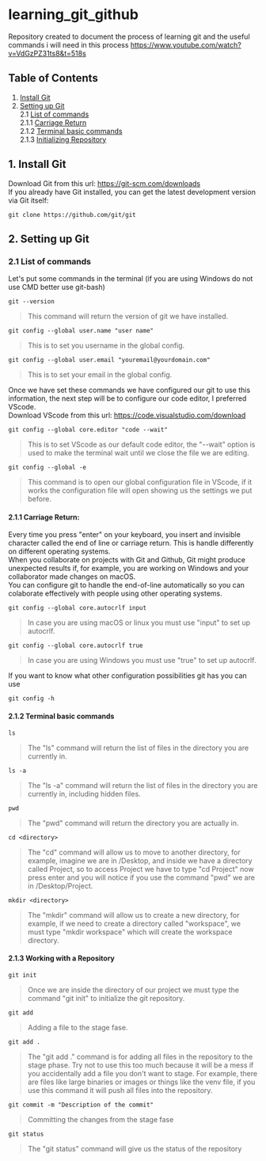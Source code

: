 # learning_git_github
Repository created to document the process of learning git and the useful commands i will need in this process
https://www.youtube.com/watch?v=VdGzPZ31ts8&t=518s
## Table of Contents
1. [Install Git ](#1-install-git)
2. [Setting up Git](#2-setting-up-git)  
2.1 [List of commands](#21-list-of-commands)    
2.1.1 [Carriage Return](#211-carriage-return)  
2.1.2 [Terminal basic commands](#212-terminal-basic-commands)  
2.1.3 [Initializing Repository](#213-working-with-a-repository)  

## 1. Install Git
Download Git from this url: https://git-scm.com/downloads  
If you already have Git installed, you can get the latest development version via Git itself:
```
git clone https://github.com/git/git
```
## 2. Setting up Git
### 2.1 List of commands
Let's put some commands in the terminal (if you are using Windows do not use CMD better use git-bash)
```
git --version 
```
> This command will return the version of git we have installed.
```
git config --global user.name "user name"
```
> This is to set you username in the global config.
```
git config --global user.email "youremail@yourdomain.com"
```
> This is to set your email in the global config.

Once we have set these commands we have configured our git to use this information, the next step will be to configure our code editor, I preferred VScode.  
Download VScode from this url: https://code.visualstudio.com/download  
```
git config --global core.editor "code --wait"
```
> This is to set VScode as our default code editor, the "--wait" option is used to make the terminal wait until we close the file we are editing.
```
git config --global -e
```
> This command is to open our global configuration file in VScode, if it works the configuration file will open showing us the settings we put before.  

#### 2.1.1 Carriage Return:  
Every time you press "enter" on your keyboard, you insert and invisible character called the end of line or carriage return. This is handle differently on different operating systems.  
When you collaborate on projects with Git and Github, Git might produce unexpected results if, for example, you are working on Windows and your collaborator made changes on macOS.  
You can configure git to handle the end-of-line automatically so you can colaborate effectively with people using other operating systems.  

```
git config --global core.autocrlf input
```
> In case you are using macOS or linux you must use "input" to set up autocrlf.
```
git config --global core.autocrlf true
```
> In case you are using Windows you must use "true" to set up autocrlf.

If you want to know what other configuration possibilities git has you can use
```
git config -h
```

#### 2.1.2 Terminal basic commands
```
ls
```
> The "ls" command will return the list of files in the directory you are currently in.
```
ls -a
```
> The "ls -a" command will return the list of files in the directory you are currently in, including hidden files.
```
pwd
```
> The "pwd" command will return the directory you are actually in.
```
cd <directory>
```
> The "cd" command will allow us to move to another directory, for example, imagine we are in /Desktop, and inside we have a directory called Project, so to access Project we have to type "cd Project" now press enter and you will notice if you use the command "pwd" we are in /Desktop/Project.
```
mkdir <directory>
```
> The "mkdir" command will allow us to create a new directory, for example, if we need to create a directory called "workspace", we must type "mkdir workspace" which will create the workspace directory.

#### 2.1.3 Working with a Repository
```
git init
```
> Once we are inside the directory of our project we must type the command "git init" to initialize the git repository.
```
git add
```
> Adding a file to the stage fase.
```
git add .
```
> The "git add ." command is for adding all files in the repository to the stage phase. Try not to use this too much because it will be a mess if you accidentally add a file you don't want to stage. For example, there are files like large binaries or images or things like the venv file, if you use this command it will push all files into the repository.
```
git commit -m "Description of the commit"
```
> Committing the changes from the stage fase
```
git status
```
> The "git status" command will give us the status of the repository
